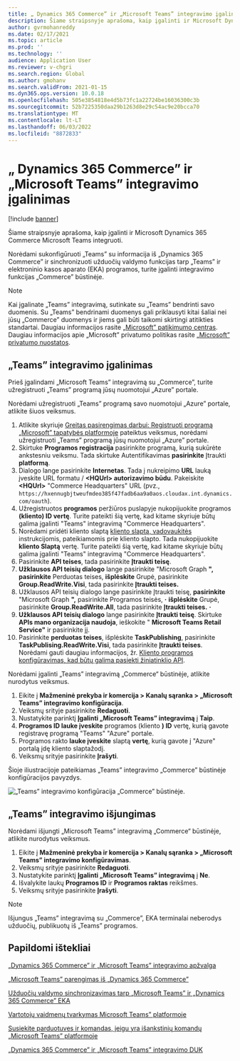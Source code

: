 ```yaml
---
title: „ Dynamics 365 Commerce” ir „Microsoft Teams” integravimo įgalinimas
description: Šiame straipsnyje aprašoma, kaip įgalinti ir Microsoft Dynamics 365 Commerce Microsoft Teams integruoti.
author: gvrmohanreddy
ms.date: 02/17/2021
ms.topic: article
ms.prod: ''
ms.technology: ''
audience: Application User
ms.reviewer: v-chgri
ms.search.region: Global
ms.author: gmohanv
ms.search.validFrom: 2021-01-15
ms.dyn365.ops.version: 10.0.18
ms.openlocfilehash: 505e3854818e4d5b73fc1a22724be16036300c3b
ms.sourcegitcommit: 52b7225350daa29b1263d8e29c54ac9e20bcca70
ms.translationtype: MT
ms.contentlocale: lt-LT
ms.lasthandoff: 06/03/2022
ms.locfileid: "8872833"
---
```

# <a name="enable-dynamics-365-commerce-and-microsoft-teams-integration"></a>„ Dynamics 365 Commerce” ir „Microsoft Teams” integravimo įgalinimas

[!include [banner](includes/banner.md)]

Šiame straipsnyje aprašoma, kaip įgalinti ir Microsoft Dynamics 365 Commerce Microsoft Teams integruoti.

Norėdami sukonfigūruoti „Teams” su informacija iš „Dynamics 365 Commerce” ir sinchronizuoti užduočių valdymo funkcijas tarp „Teams” ir elektroninio kasos aparato (EKA) programos, turite įgalinti integravimo funkcijas „Commerce” būstinėje.

> [!NOTE]
> Kai įgalinate „Teams” integravimą, sutinkate su „Teams” bendrinti savo duomenis. Su „Teams” bendrinami duomenys gali priklausyti kitai šaliai nei jūsų „Commerce” duomenys ir jiems gali būti taikomi skirtingi atitikties standartai. Daugiau informacijos rasite [„Microsoft” patikimumo centras](https://www.microsoft.com/trust-center). Daugiau informacijos apie „Microsoft” privatumo politikas rasite [„Microsoft” privatumo nuostatos](https://aka.ms/privacy).

## <a name="enable-teams-integration"></a>„Teams” integravimo įgalinimas

Prieš įgalindami „Microsoft Teams” integravimą su „Commerce”, turite užregistruoti „Teams” programą jūsų nuomotojui „Azure” portale.

Norėdami užregistruoti „Teams” programą savo nuomotojui „Azure” portale, atlikite šiuos veiksmus.

1. Atlikite skyriuje [Greitas pasirengimas darbui: Registruoti programą „Microsoft” tapatybės platformoje](/azure/active-directory/develop/quickstart-register-app) pateiktus veiksmus, norėdami užregistruoti „Teams” programą jūsų nuomotojui „Azure” portale.
1. Skirtuke **Programos registracija** pasirinkite programą, kurią sukūrėte ankstesniu veiksmu. Tada skirtuke Autentifikavimas **pasirinkite** Įtraukti **platformą**.
1. Dialogo lange pasirinkite **Internetas**. Tada į nukreipimo **URL** lauką įveskite URL formatu / **\<HQUrl\> autorizavimo būdu**. Pakeiskite **\<HQUrl\>** "Commerce Headquarters" URL (pvz., `https://hxennugbjtweufmdeo385f47fadb6aa9a0aos.cloudax.int.dynamics.com/oauth`).
1. Užregistruotos **programos** peržiūros puslapyje nukopijuokite programos **(kliento) ID vertę**. Turite pateikti šią vertę, kad kitame skyriuje būtų galima įgalinti "Teams" integravimą "Commerce Headquarters".
1. Norėdami pridėti kliento slaptą [kliento slaptą, vadovaukitės](/azure/active-directory/develop/quickstart-register-app#add-a-client-secret) instrukcijomis, pateikiamomis prie kliento slapto. Tada nukopijuokite **kliento Slaptą** vertę. Turite pateikti šią vertę, kad kitame skyriuje būtų galima įgalinti "Teams" integravimą "Commerce Headquarters".
1. Pasirinkite **API teises**, tada pasirinkite **Įtraukti teisę**.
1. **Užklausos API teisių dialogo** lange pasirinkite "Microsoft Graph **",** **pasirinkite** Perduotas teises, **išplėskite** Grupė, pasirinkite **Group.ReadWrite.Visi**, tada pasirinkite **Įtraukti teises.**
1. Užklausos API teisių dialogo lange pasirinkite Įtraukti teisę, **pasirinkite** "Microsoft Graph **",** pasirinkite Programos teisės, **·** **išplėskite** Grupė, pasirinkite **Group.ReadWrite.All**, tada pasirinkite **Įtraukti teises.** **·**
1. **Užklausos API teisių dialogo** lange pasirinkite **Įtraukti teisę**. Skirtuke **APIs mano organizacija naudoja**, ieškokite " **Microsoft Teams Retail Service"** ir pasirinkite jį.
1. Pasirinkite **perduotas teises**, išplėskite **TaskPublishing**, pasirinkite **TaskPublising.ReadWrite.Visi**, tada pasirinkite **Įtraukti teises**. Norėdami gauti daugiau informacijos, žr. [Kliento programos konfigūravimas, kad būtų galima pasiekti žiniatinklio API](/azure/active-directory/develop/quickstart-configure-app-access-web-apis).

Norėdami įgalinti „Teams” integravimą „Commerce“ būstinėje, atlikite nurodytus veiksmus.

1. Eikite į **Mažmeninė prekyba ir komercija \> Kanalų sąranka \> „Microsoft Teams” integravimo konfigūracija**.
1. Veiksmų srityje pasirinkite **Redaguoti**.
1. Nustatykite parinktį **Įgalinti „Microsoft Teams” integravimą** į **Taip**.
1. **Programos ID lauke įveskite** programos (kliento **) ID** vertę, kurią gavote registravę programą "Teams" "Azure" portale.
1. Programos rakto **lauke įveskite** slaptą **vertę**, kurią gavote į "Azure" portalą įdę kliento slaptažodį.
1. Veiksmų srityje pasirinkite **Įrašyti**.

Šioje iliustracijoje pateikiamas „Teams” integravimo „Commerce” būstinėje konfigūracijos pavyzdys.

![„Teams” integravimo konfigūracija „Commerce” būstinėje.](media/D365-Commerce-Microsoft-Teams-Configuration_with_disclaimer.png)

## <a name="disable-teams-integration"></a>„Teams” integravimo išjungimas

Norėdami išjungti „Microsoft Teams” integravimą „Commerce“ būstinėje, atlikite nurodytus veiksmus.

1. Eikite į **Mažmeninė prekyba ir komercija \> Kanalų sąranka \> „Microsoft Teams” integravimo konfigūravimas**.
1. Veiksmų srityje pasirinkite **Redaguoti**.
3. Nustatykite parinktį **Įgalinti „Microsoft Teams” integravimą** į **Ne**.
4. Išvalykite laukų **Programos ID** ir **Programos raktas** reikšmes.
1. Veiksmų srityje pasirinkite **Įrašyti**.

> [!NOTE]
> Išjungus „Teams” integravimą su „Commerce”, EKA terminalai neberodys užduočių, publikuotų iš „Teams” programos.

## <a name="additional-resources"></a>Papildomi ištekliai

[„Dynamics 365 Commerce” ir „Microsoft Teams” integravimo apžvalga](commerce-teams-integration.md)

[„Microsoft Teams” parengimas iš „Dynamics 365 Commerce”](provision-teams-from-commerce.md)

[Užduočių valdymo sinchronizavimas tarp „Microsoft Teams” ir „Dynamics 365 Commerce” EKA](synchronize-tasks-teams-pos.md)

[Vartotojų vaidmenų tvarkymas Microsoft Teams” platformoje](manage-user-roles-teams.md)

[Susiekite parduotuves ir komandas, jeigu yra išankstinių komandų „Microsoft Teams” platformoje](map-stores-existing-teams.md)

[„Dynamics 365 Commerce” ir „Microsoft Teams” integravimo DUK](teams-integration-faq.md)
